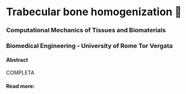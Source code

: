 # Trabecular bone homogenization 🦴
### Computational Mechanics of Tissues and Biomaterials
### Biomedical Engineering - University of Rome Tor Vergata

#### Abstract

COMPLETA  

#### Read more:

